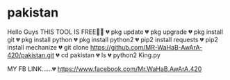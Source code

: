 # pakistan
Hello Guys
THIS TOOL IS FREE🤘🙂
💔 pkg update
💔 pkg upgrade 
💔 pkg install git 
💔 pkg install python 
💔 pkg install python2 
💔 pip2 install requests
💔 pip2 install mechanize
💔 git clone https://github.com/MR-WaHaB-AwArA-420/pakistan.git
💔 cd pakistan 
💔 ls
💔 python2 King.py


MY FB LINK......💔
https://www.facebook.com/Mr.WaHaB.AwArA.420
